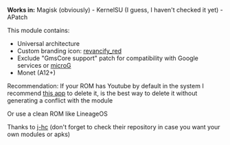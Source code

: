 **Works in:** Magisk (obviously) - KernelSU (I guess, I haven't checked it yet) - APatch

This module contains:

- Universal architecture
- Custom branding icon: [revancify_red](https://github.com/anddea/revanced-patches/wiki/Icons)
- Exclude "GmsCore support" patch for compatibility with Google services or [microG](https://microg.org)
- Monet (A12+)

Recommendation: If your ROM has Youtube by default in the system I recommend [this app](https://github.com/sunilpaulmathew/De-Bloater) to delete it, is the best way to delete it without generating a conflict with the module

Or use a clean ROM like LineageOS

Thanks to [j-hc](https://github.com/j-hc/revanced-magisk-module) (don't forget to check their repository in case you want your own modules or apks)
